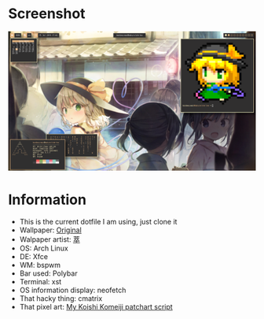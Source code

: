 # Screenshot
![Unconcious Wanderer](https://github.com/Banbeucmas/banbeucmas-dotfiles/blob/master/Screenshot/Screenshot_2019-07-15_17-42-04.png)

# Information
* This is the current dotfile I am using, just clone it
* Wallpaper: [Original](https://www.pixiv.net/member_illust.php?mode=medium&illust_id=75671183)
* Walpaper artist: [萃](https://www.pixiv.net/member.php?id=12296581)
* OS: Arch Linux
* DE: Xfce
* WM: bspwm
* Bar used: Polybar
* Terminal: xst
* OS information display: neofetch
* That hacky thing: cmatrix
* That pixel art: [My Koishi Komeiji patchart script](https://github.com/Banbeucmas/patchart/blob/master/koishi_komeiji)
